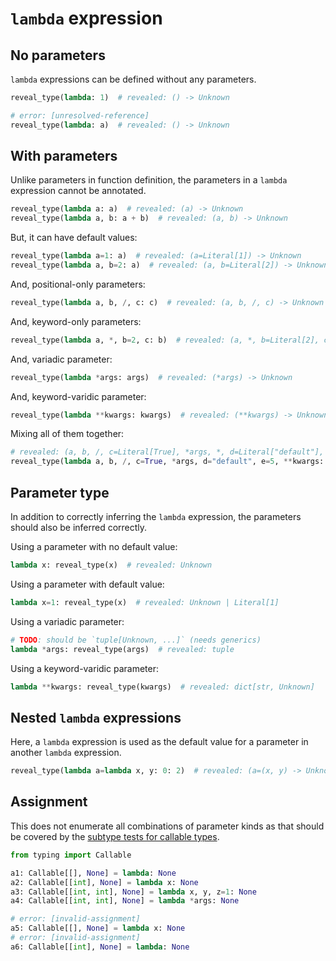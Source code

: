 # `lambda` expression

## No parameters

`lambda` expressions can be defined without any parameters.

```py
reveal_type(lambda: 1)  # revealed: () -> Unknown

# error: [unresolved-reference]
reveal_type(lambda: a)  # revealed: () -> Unknown
```

## With parameters

Unlike parameters in function definition, the parameters in a `lambda` expression cannot be
annotated.

```py
reveal_type(lambda a: a)  # revealed: (a) -> Unknown
reveal_type(lambda a, b: a + b)  # revealed: (a, b) -> Unknown
```

But, it can have default values:

```py
reveal_type(lambda a=1: a)  # revealed: (a=Literal[1]) -> Unknown
reveal_type(lambda a, b=2: a)  # revealed: (a, b=Literal[2]) -> Unknown
```

And, positional-only parameters:

```py
reveal_type(lambda a, b, /, c: c)  # revealed: (a, b, /, c) -> Unknown
```

And, keyword-only parameters:

```py
reveal_type(lambda a, *, b=2, c: b)  # revealed: (a, *, b=Literal[2], c) -> Unknown
```

And, variadic parameter:

```py
reveal_type(lambda *args: args)  # revealed: (*args) -> Unknown
```

And, keyword-varidic parameter:

```py
reveal_type(lambda **kwargs: kwargs)  # revealed: (**kwargs) -> Unknown
```

Mixing all of them together:

```py
# revealed: (a, b, /, c=Literal[True], *args, *, d=Literal["default"], e=Literal[5], **kwargs) -> Unknown
reveal_type(lambda a, b, /, c=True, *args, d="default", e=5, **kwargs: None)
```

## Parameter type

In addition to correctly inferring the `lambda` expression, the parameters should also be inferred
correctly.

Using a parameter with no default value:

```py
lambda x: reveal_type(x)  # revealed: Unknown
```

Using a parameter with default value:

```py
lambda x=1: reveal_type(x)  # revealed: Unknown | Literal[1]
```

Using a variadic parameter:

```py
# TODO: should be `tuple[Unknown, ...]` (needs generics)
lambda *args: reveal_type(args)  # revealed: tuple
```

Using a keyword-varidic parameter:

```py
lambda **kwargs: reveal_type(kwargs)  # revealed: dict[str, Unknown]
```

## Nested `lambda` expressions

Here, a `lambda` expression is used as the default value for a parameter in another `lambda`
expression.

```py
reveal_type(lambda a=lambda x, y: 0: 2)  # revealed: (a=(x, y) -> Unknown) -> Unknown
```

## Assignment

This does not enumerate all combinations of parameter kinds as that should be covered by the
[subtype tests for callable types](./../type_properties/is_subtype_of.md#callable).

```py
from typing import Callable

a1: Callable[[], None] = lambda: None
a2: Callable[[int], None] = lambda x: None
a3: Callable[[int, int], None] = lambda x, y, z=1: None
a4: Callable[[int, int], None] = lambda *args: None

# error: [invalid-assignment]
a5: Callable[[], None] = lambda x: None
# error: [invalid-assignment]
a6: Callable[[int], None] = lambda: None
```
